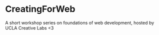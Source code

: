 # CreatingForWeb
A short workshop series on foundations of web development, hosted by UCLA Creative Labs &lt;3
